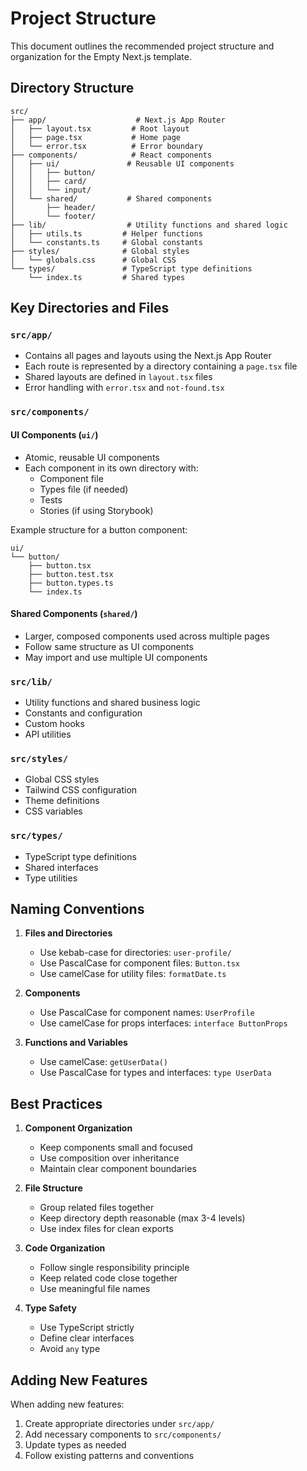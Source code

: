 # Project Structure

This document outlines the recommended project structure and organization for the Empty Next.js template.

## Directory Structure

```
src/
├── app/                    # Next.js App Router
│   ├── layout.tsx         # Root layout
│   ├── page.tsx           # Home page
│   └── error.tsx          # Error boundary
├── components/            # React components
│   ├── ui/               # Reusable UI components
│   │   ├── button/
│   │   ├── card/
│   │   └── input/
│   └── shared/           # Shared components
│       ├── header/
│       └── footer/
├── lib/                  # Utility functions and shared logic
│   ├── utils.ts         # Helper functions
│   └── constants.ts     # Global constants
├── styles/              # Global styles
│   └── globals.css      # Global CSS
└── types/               # TypeScript type definitions
    └── index.ts         # Shared types
```

## Key Directories and Files

### `src/app/`
- Contains all pages and layouts using the Next.js App Router
- Each route is represented by a directory containing a `page.tsx` file
- Shared layouts are defined in `layout.tsx` files
- Error handling with `error.tsx` and `not-found.tsx`

### `src/components/`
#### UI Components (`ui/`)
- Atomic, reusable UI components
- Each component in its own directory with:
  - Component file
  - Types file (if needed)
  - Tests
  - Stories (if using Storybook)

Example structure for a button component:
```
ui/
└── button/
    ├── button.tsx
    ├── button.test.tsx
    ├── button.types.ts
    └── index.ts
```

#### Shared Components (`shared/`)
- Larger, composed components used across multiple pages
- Follow same structure as UI components
- May import and use multiple UI components

### `src/lib/`
- Utility functions and shared business logic
- Constants and configuration
- Custom hooks
- API utilities

### `src/styles/`
- Global CSS styles
- Tailwind CSS configuration
- Theme definitions
- CSS variables

### `src/types/`
- TypeScript type definitions
- Shared interfaces
- Type utilities

## Naming Conventions

1. **Files and Directories**
   - Use kebab-case for directories: `user-profile/`
   - Use PascalCase for component files: `Button.tsx`
   - Use camelCase for utility files: `formatDate.ts`

2. **Components**
   - Use PascalCase for component names: `UserProfile`
   - Use camelCase for props interfaces: `interface ButtonProps`

3. **Functions and Variables**
   - Use camelCase: `getUserData()`
   - Use PascalCase for types and interfaces: `type UserData`

## Best Practices

1. **Component Organization**
   - Keep components small and focused
   - Use composition over inheritance
   - Maintain clear component boundaries

2. **File Structure**
   - Group related files together
   - Keep directory depth reasonable (max 3-4 levels)
   - Use index files for clean exports

3. **Code Organization**
   - Follow single responsibility principle
   - Keep related code close together
   - Use meaningful file names

4. **Type Safety**
   - Use TypeScript strictly
   - Define clear interfaces
   - Avoid `any` type

## Adding New Features

When adding new features:
1. Create appropriate directories under `src/app/`
2. Add necessary components to `src/components/`
3. Update types as needed
4. Follow existing patterns and conventions 